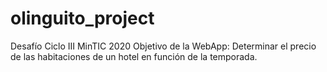 # olinguito_project
 Desafío Ciclo III MinTIC 2020
Objetivo de la WebApp:
Determinar el precio de las habitaciones de un hotel en función de la temporada.
